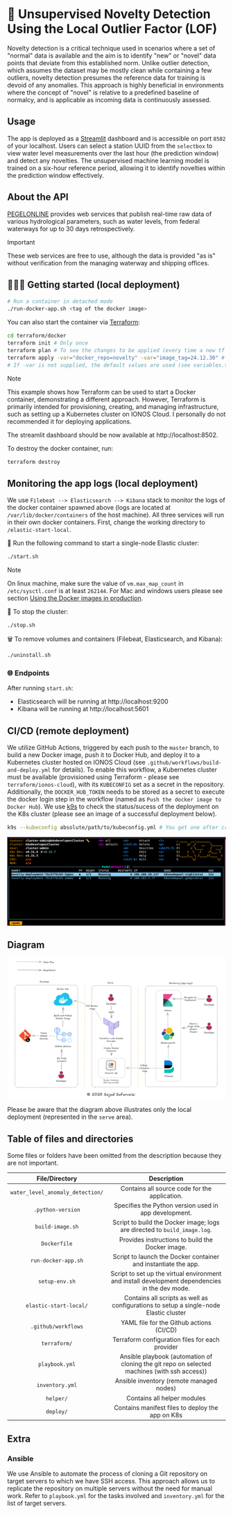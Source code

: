 # 🚀 Unsupervised Novelty Detection Using the Local Outlier Factor (LOF)

Novelty detection is a critical technique used in scenarios where a set of "normal" data is available and the aim is to identify "new" or "novel" data points that deviate from this established norm. Unlike outlier detection, which assumes the dataset may be mostly clean while containing a few outliers, novelty detection presumes the reference data for training is devoid of any anomalies. This approach is highly beneficial in environments where the concept of "novel" is relative to a predefined baseline of normalcy, and is applicable as incoming data is continuously assessed.

## Usage

The app is deployed as a [Streamlit](https://streamlit.io/) dashboard and is accessible on port `8502` of your localhost. Users can select a station UUID from the `selectbox` to view water level measurements over the last hour (the prediction window) and detect any novelties. The unsupervised machine learning model is trained on a six-hour reference period, allowing it to identify novelties within the prediction window effectively.

## About the API

[PEGELONLINE](https://www.pegelonline.wsv.de/webservice/ueberblick) provides web services that publish real-time raw data of various hydrological parameters, such as water levels, from federal waterways for up to 30 days retrospectively. 

> [!IMPORTANT] 
> These web services are free to use, although the data is provided "as is" without verification from the managing waterway and shipping offices.

## 🏃‍♀️‍➡️ Getting started (local deployment)

```bash
# Run a container in detached mode
./run-docker-app.sh <tag of the docker image>
```

You can also start the container via [Terraform](https://www.terraform.io/):

```bash
cd terraform/docker
terraform init # Only once
terraform plan # To see the changes to be applied (every time a new tf file is added or modified)
terraform apply -var="docker_repo=novelty" -var="image_tag=24.12.30" # Creating the docker container
# If -var is not supplied, the default values are used (see variables.tf in the directory)
```

> [!Note]
> This example shows how Terraform can be used to start a Docker container, demonstrating a different approach. However, Terraform is primarily intended for provisioning, creating, and managing infrastructure, such as setting up a Kubernetes cluster on IONOS Cloud. I personally do not recommended it for deploying applications.

The streamlit dashboard should be now available at http://localhost:8502. 

To destroy the docker container, run:

```bash
terraform destroy
``` 

## Monitoring the app logs (local deployment)

We use `Filebeat --> Elasticsearch --> Kibana` stack to monitor the logs of the docker container spawned above (logs are located at `/var/lib/docker/containers` of the host machine). All three services will run in their own docker containers. First, change the working directory to `/elastic-start-local`.

🐳 Run the following command to start a single-node Elastic cluster: 

```bash
./start.sh
```
> [!NOTE]
> On linux machine, make sure the value of `vm.max_map_count` in `/etc/sysctl.conf` is at least `262144`. For Mac and windows users
> please see section [Using the Docker images in production](https://www.elastic.co/guide/en/elasticsearch/reference/current/docker.html#docker-prod-prerequisites).

🛑 To stop the cluster:

```bash
./stop.sh
```

🗑️ To remove volumes and containers (Filebeat, Elasticsearch, and Kibana):

```bash
./uninstall.sh
```

### 🌐 Endpoints

After running `start.sh`:
- Elasticsearch will be running at http://localhost:9200
- Kibana will be running at http://localhost:5601

## CI/CD (remote deployment)

We utilize GitHub Actions, triggered by each push to the `master` branch, to build a new Docker image, push it to Docker Hub, and deploy it to a Kubernetes cluster hosted on IONOS Cloud (see `.github/workflows/build-and-deploy.yml` for details). To enable this workflow, a Kubernetes cluster must be available (provisioned using Terraform - please see `terraform/ionos-cloud`), with its `KUBECONFIG` set as a secret in the repository. Additionally, the `DOCKER_HUB_TOKEN` needs to be stored as a secret to execute the docker login step in the workflow (named as `Push the docker image to Docker Hub`). We use [k9s](https://k9scli.io/)
to check the status/sucess of the deployment on the K8s cluster (please see an image of a successful deployment below).

```bash
k9s --kubeconfig absolute/path/to/kubeconfig.yml # You get one after creating a K8s cluster (please see helper/get_k8s_config.py)
```
![Diagram of components](./pictures/status.png "Status of K8s deployment (success)")


## Diagram 

![Diagram of components](./diagrams/comp.png "Diagram of components")

Please be aware that the diagram above illustrates only the local deployment (represented in the `serve` area).


## Table of files and directories

Some files or folders have been omitted from the description because they are not important.

|           File/Directory        |             Description           |
|:-------------------------------:|:---------------------------------:|
| `water_level_anomaly_detection/` | Contains all source code for the application. |
| `.python-version` | Specifies the Python version used in app development. |
| `build-image.sh` | Script to build the Docker image; logs are directed to `build_image.log`. |
| `Dockerfile` | Provides instructions to build the Docker image. |
| `run-docker-app.sh` | Script to launch the Docker container and instantiate the app. |
| `setup-env.sh` | Script to set up the virtual environment and install development dependencies in the dev mode. | 
| `elastic-start-local/` | Contains all scripts as well as configurations to setup a single-node Elastic cluster |
| `.github/workflows` | YAML file for the Github actions (CI/CD) |
| `terraform/` | Terraform configuration files for each provider |
| `playbook.yml` | Ansible playbook (automation of cloning the git repo on selected machines (with ssh access)) |
| `inventory.yml` | Ansible inventory (remote managed nodes) |
| `helper/` | Contains all helper modules |
| `deploy/` | Contains manifest files to deploy the app on K8s |


## Extra

### Ansible

We use Ansible to automate the process of cloning a Git repository on target servers to which we have SSH access. This approach allows us to replicate the repository on multiple servers without the need for manual work. Refer to `playbook.yml` for the tasks involved and `inventory.yml` for the list of target servers.  